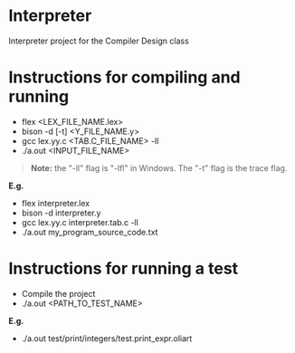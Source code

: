 # Interpreter
Interpreter project for the Compiler Design class

# Instructions for compiling and running

- flex <LEX_FILE_NAME.lex>
- bison -d [-t] <Y_FILE_NAME.y>
- gcc lex.yy.c <TAB.C_FILE_NAME> -ll
- ./a.out <INPUT_FILE_NAME>

> **Note:** the "-ll" flag is "-lfl" in Windows. The "-t" flag is the trace flag.

**E.g.**

- flex interpreter.lex
- bison -d interpreter.y
- gcc lex.yy.c interpreter.tab.c -ll
- ./a.out my_program_source_code.txt

# Instructions for running a test

- Compile the project
- ./a.out <PATH_TO_TEST_NAME>

**E.g.** 

- ./a.out   test/print/integers/test.print_expr.oliart